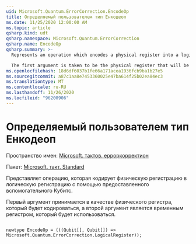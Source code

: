```yaml
---
uid: Microsoft.Quantum.ErrorCorrection.EncodeOp
title: Определяемый пользователем тип Енкодеоп
ms.date: 11/25/2020 12:00:00 AM
ms.topic: article
qsharp.kind: udt
qsharp.namespace: Microsoft.Quantum.ErrorCorrection
qsharp.name: EncodeOp
qsharp.summary: >-
  Represents an operation which encodes a physical register into a logical register, using the provided scratch qubits.

  The first argument is taken to be the physical register that will be encoded, while the second argument is taken to be the scratch register that will be used.
ms.openlocfilehash: 18d6df6037b1fe66a171acea1936fcb9ba1b27e5
ms.sourcegitcommit: a87c1aa8e7453360025e47ba614f25b02ea84ec3
ms.translationtype: MT
ms.contentlocale: ru-RU
ms.lasthandoff: 11/26/2020
ms.locfileid: "96200906"
---
```

# <a name="encodeop-user-defined-type"></a>Определяемый пользователем тип Енкодеоп

Пространство имен: [Microsoft. тактов. ерроркорректион](xref:Microsoft.Quantum.ErrorCorrection)

Пакет: [Microsoft. такт. Standard](https://nuget.org/packages/Microsoft.Quantum.Standard)


Представляет операцию, которая кодирует физическую регистрацию в логическую регистрацию с помощью предоставленного вспомогательного Кубитс.

Первый аргумент принимается в качестве физического регистра, который будет кодироваться, а второй аргумент является временным регистром, который будет использоваться.

```qsharp

newtype EncodeOp = (((Qubit[], Qubit[]) => Microsoft.Quantum.ErrorCorrection.LogicalRegister));
```

